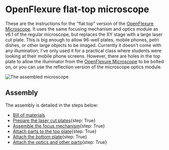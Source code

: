 # OpenFlexure flat-top microscope

These are the instructions for the "flat top" version of the [OpenFlexure Microscope].  It uses the same focusing mechanism and optics module as v6.1 of the regular microscope, but replaces the XY stage with a large laser cut plate.  This is big enough to allow 96-well plates, mobile phones, petri dishes, or other large objects to be imaged.  Currently it doesn't come with any illumination; I've only used it for a practical class where students were looking at their mobile phone screens.  However, there are holes in the top plate to allow the illuminator from the [OpenFlexure Microscope] to be bolted on, or you can use the reflection version of the microscope optics module.

![The assembled microscope](images/assembled_oblique.jpg)

## Assembly
The assembly is detailed in the steps below:

* [Bill of materials]({{BOMlink}})
* [Prepare the laser cut plates](1_preparing_laser_cut_parts.md){step: True}
* [Assemble the focus mechanism](2_assemble_focus_mechanism.md){step: True}
* [Attach parts to the top plate](3_attach_parts_to_the_top_plate.md){step: True}
* [Attach the bottom plate](4_attach_bottom_plate.md){step: True}
* [Attach the optics and other parts](5_attach_components.md){step: True}


[OpenFlexure Microscope]: https://openflexure.org/projects/microscope/